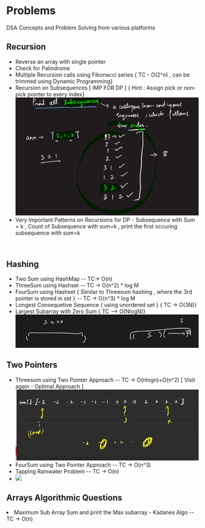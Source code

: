 # Problems
DSA Concepts and Problem Solving from various platforms 

## Recursion 
<ul>
<li> Reverse an array with single pointer</li>
<li> Check for Palindrome</li>
<li> Multiple Recursion calls using Fibonacci series { TC - O(2^n) , can be trimmed using Dynamic Programming}</li>
<li> Recursion on Subsequences [ IMP  FOR DP ] { Hint : Assign pick or non-pick pointer to every index} </li>
<img src="image.png">

<li> Very Important Patterns on Recursions for DP - Subsequence with Sum = k , Count of Subsequence with sum=k , print the first occuring subsequence with sum=k  </li>
</ul>

<br>

## Hashing
<ul>
<li> Two Sum using HashMap -- TC-> O(n)</li>
<li> ThreeSum using Hashset -- TC -> O(n^2) * log M</li>
<li> FourSum using Hashset { Similar to Threesum hashing , where the 3rd pointer is stored in set } --  TC -> O(n^3) * log M</li>
<li> Longest Consequetive Sequence { using unordered set } { TC -> O(3N)}</li>
<li> Largest Subarray with Zero Sum { TC --> O(NlogN)}
<img src="image-3.png">
</ul>

## Two Pointers
<ul>
<li>Threesum using Two Pointer Approach -- TC -> O(nlogn)+O(n^2) [ Visit again - Optimal Approach ]</li>
<img src="image-1.png">
<li> FourSum using Two Pointer Approach -- TC -> O(n^3)</li>
<li> Tapping Rainwater Problem -- TC -> O(n)<li>
<image src="image-2.png">
</ul>

## Arrays Algorithmic Questions 
<li>Maximum Sub Array Sum and print the Max subarray  - Kadanes Algo -- TC -> O(n)</li>
